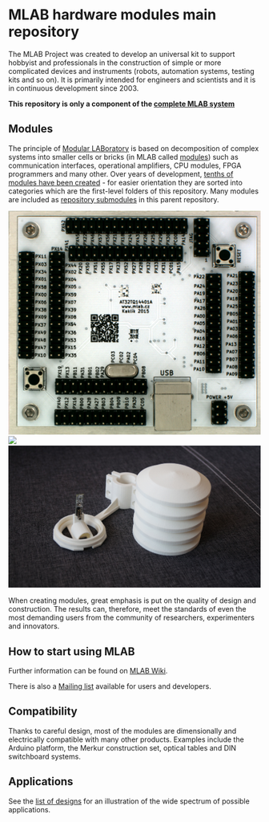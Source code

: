 # MLAB hardware modules main repository

The MLAB Project was created to develop an universal kit to support hobbyist and professionals in the construction of simple or more complicated devices and instruments (robots, automation systems, testing kits and so on). It is primarily intended for engineers and scientists and it is in continuous development since 2003.

**This repository is only a component of the [complete MLAB system](http://www.mlab.cz/)** 

## Modules

The principle of [Modular LABoratory](http://www.mlab.cz) is based on decomposition of complex systems into smaller cells or bricks (in MLAB called [modules](http://wiki.mlab.cz/doku.php?id=en:moduly)) such as communication interfaces, operational amplifiers, CPU modules, FPGA programmers and many other. Over years of development, [tenths of modules have been created](https://github.com/mlab-modules) - for easier orientation they are sorted into categories which are the first-level folders of this repository. Many modules are included as [repository submodules](https://git-scm.com/book/en/v2/Git-Tools-Submodules) in this parent repository. 

<img src="https://raw.githubusercontent.com/MLAB-project/Modules/master/MCU_CPU/AVR/AT32TQ14401A/doc/img/AT32TQ14401A_big.png" width="600" />
<img src="http://wiki.mlab.cz/lib/exe/fetch.php?media=cs:sdr:sdrx01b_setup.jpg" width="600" />
<img src="https://raw.githubusercontent.com/MLAB-project/Modules/master/mechanical/AWSCREEN01A/doc/img/DSC06569.jpg" width="600" />

When creating modules, great emphasis is put on the quality of design and construction. The results can, therefore, meet the standards of even the most demanding users from the community of researchers, experimenters and innovators.

## How to start using MLAB

Further information can be found on [MLAB Wiki](http://wiki.mlab.cz/).

There is also a [Mailing list](https://groups.google.com/forum/#!forum/mlab-users) available for users and developers.

## Compatibility

Thanks to careful design, most of the modules are dimensionally and electrically compatible with many other products. Examples include the Arduino platform, the Merkur construction set, optical tables and DIN switchboard systems.

## Applications

See the [list of designs](http://www.mlab.cz/Server/GenIndex/GenIndex.php?path=%2FDesigns&lang=en) for an illustration of the wide spectrum of possible applications.
